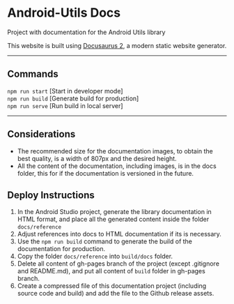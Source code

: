# Android-Utils Docs

Project with documentation for the Android Utils library

This website is built using [Docusaurus 2](https://v2.docusaurus.io/), a modern static website generator.

---

## Commands

`npm run start` [Start in developer mode] <br/>
`npm run build` [Generate build for production] <br/>
`npm run serve` [Run build in local server] <br/>

---

## Considerations

- The recommended size for the documentation images, to obtain the best quality, is a width of 807px and the desired height.
- All the content of the documentation, including images, is in the docs folder, this for if the documentation is versioned in the future.

## Deploy Instructions

1. In the Android Studio project, generate the library documentation in HTML format, and place all the generated content inside the folder `docs/reference`
2. Adjust references into docs to HTML documentation if its is necessary.
3. Use the `npm run build` command to generate the build of the documentation for production.
4. Copy the folder `docs/reference` into `build/docs` folder.
5. Delete all content of gh-pages branch of the project (except .gitignore and README.md), and put all content of `build` folder in gh-pages branch.
6. Create a compressed file of this documentation project (including source code and build) and add the file to the Github release assets.

